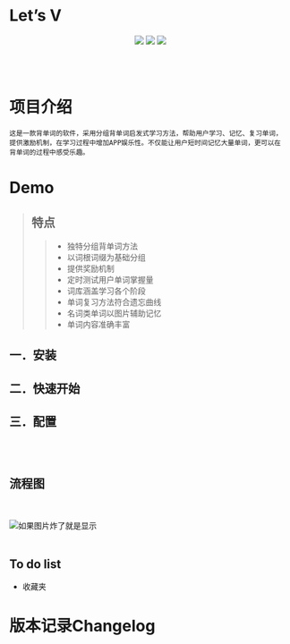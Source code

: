 # Let’s V

</p>

<p align="center">
<a href="https://travis-ci.org/onevcat/Kingfisher"><img src="https://img.shields.io/travis/onevcat/Kingfisher/master.svg"></a>
<a href="https://github.com/Carthage/Carthage/"><img src="https://img.shields.io/badge/Carthage-compatible-4BC51D.svg?style=flat"></a>
<a href="#sponsors" alt="Sponsors on Open Collective"><img src="https://opencollective.com/Kingfisher/sponsors/badge.svg" /></a>
</p>
<br><br>

# 项目介绍
    这是一款背单词的软件，采用分组背单词启发式学习方法，帮助用户学习、记忆、复习单词，
    提供激励机制，在学习过程中增加APP娱乐性。不仅能让用户短时间记忆大量单词，更可以在
    背单词的过程中感受乐趣。
# Demo
>## 特点
>>* 独特分组背单词方法
>>* 以词根词缀为基础分组
>>* 提供奖励机制
>>* 定时测试用户单词掌握量
>>* 词库涵盖学习各个阶段
>>* 单词复习方法符合遗忘曲线
>>* 名词类单词以图片辅助记忆
>>* 单词内容准确丰富
>
## 一．安装
## 二．快速开始
## 三．配置
<br><br>
## 流程图
<br><br>
![如果图片炸了就是显示]("https://www.processon.com/diagraming/5a02e8fce4b06c8e108e854c")
<br><br>
## To do list
* 收藏夹
# 版本记录Changelog

